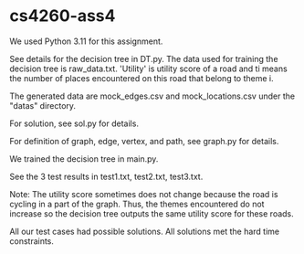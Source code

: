 # cs4260-ass4
We used Python 3.11 for this assignment.

See details for the decision tree in DT.py. The data used for training the decision tree is raw_data.txt. 'Utility' is utility score of a road and ti means the number of places encountered on this road that belong to theme i.

The generated data are mock_edges.csv and mock_locations.csv under the "datas" directory.

For solution, see sol.py for details.

For definition of graph, edge, vertex, and path, see graph.py for details.

We trained the decision tree in main.py.

See the 3 test results in test1.txt, test2.txt, test3.txt.

Note: The utility score sometimes does not change because the road is cycling in a part of the graph. Thus, the themes encountered do not increase so the decision tree outputs the same utility score for these roads.

All our test cases had possible solutions. All solutions met the hard time constraints.


